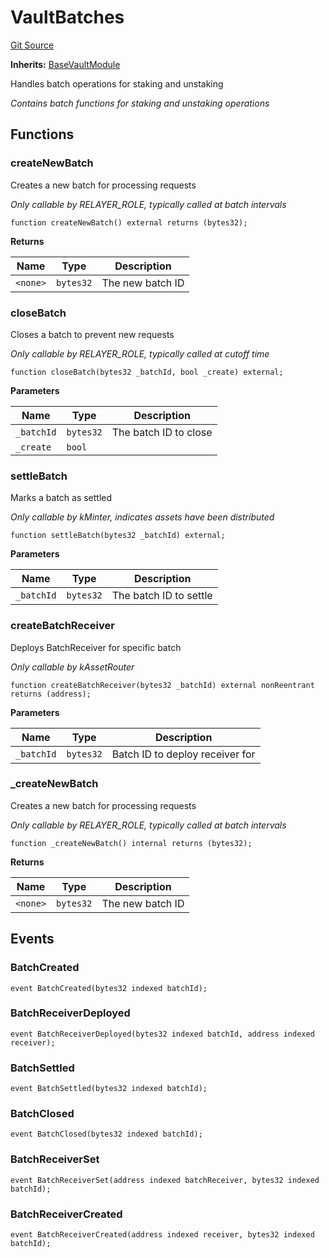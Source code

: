 # VaultBatches
[Git Source](https://github.com/VerisLabs/KAM/blob/77168a37e8e40e14b0fd1320a6e90f9203339144/src/kStakingVault/base/VaultBatches.sol)

**Inherits:**
[BaseVaultModule](/src/kStakingVault/base/BaseVaultModule.sol/abstract.BaseVaultModule.md)

Handles batch operations for staking and unstaking

*Contains batch functions for staking and unstaking operations*


## Functions
### createNewBatch

Creates a new batch for processing requests

*Only callable by RELAYER_ROLE, typically called at batch intervals*


```solidity
function createNewBatch() external returns (bytes32);
```
**Returns**

|Name|Type|Description|
|----|----|-----------|
|`<none>`|`bytes32`|The new batch ID|


### closeBatch

Closes a batch to prevent new requests

*Only callable by RELAYER_ROLE, typically called at cutoff time*


```solidity
function closeBatch(bytes32 _batchId, bool _create) external;
```
**Parameters**

|Name|Type|Description|
|----|----|-----------|
|`_batchId`|`bytes32`|The batch ID to close|
|`_create`|`bool`||


### settleBatch

Marks a batch as settled

*Only callable by kMinter, indicates assets have been distributed*


```solidity
function settleBatch(bytes32 _batchId) external;
```
**Parameters**

|Name|Type|Description|
|----|----|-----------|
|`_batchId`|`bytes32`|The batch ID to settle|


### createBatchReceiver

Deploys BatchReceiver for specific batch

*Only callable by kAssetRouter*


```solidity
function createBatchReceiver(bytes32 _batchId) external nonReentrant returns (address);
```
**Parameters**

|Name|Type|Description|
|----|----|-----------|
|`_batchId`|`bytes32`|Batch ID to deploy receiver for|


### _createNewBatch

Creates a new batch for processing requests

*Only callable by RELAYER_ROLE, typically called at batch intervals*


```solidity
function _createNewBatch() internal returns (bytes32);
```
**Returns**

|Name|Type|Description|
|----|----|-----------|
|`<none>`|`bytes32`|The new batch ID|


## Events
### BatchCreated

```solidity
event BatchCreated(bytes32 indexed batchId);
```

### BatchReceiverDeployed

```solidity
event BatchReceiverDeployed(bytes32 indexed batchId, address indexed receiver);
```

### BatchSettled

```solidity
event BatchSettled(bytes32 indexed batchId);
```

### BatchClosed

```solidity
event BatchClosed(bytes32 indexed batchId);
```

### BatchReceiverSet

```solidity
event BatchReceiverSet(address indexed batchReceiver, bytes32 indexed batchId);
```

### BatchReceiverCreated

```solidity
event BatchReceiverCreated(address indexed receiver, bytes32 indexed batchId);
```

